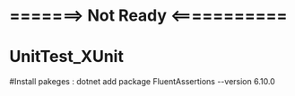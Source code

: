 # =======>  Not Ready  <===========

# UnitTest_XUnit

#Install pakeges :
dotnet add package FluentAssertions --version 6.10.0
